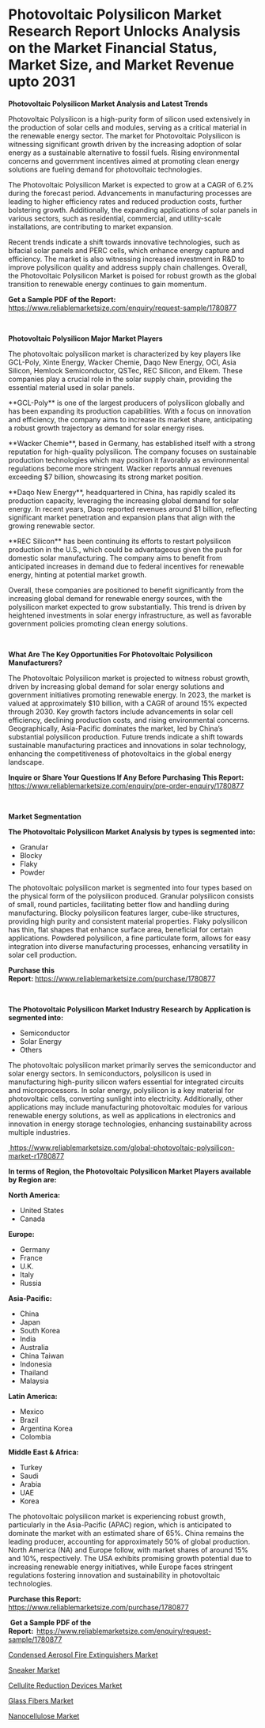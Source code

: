 <p><h1>Photovoltaic Polysilicon Market Research Report Unlocks Analysis on the Market Financial Status, Market Size, and Market Revenue upto 2031</h1></p><p><strong>Photovoltaic Polysilicon Market Analysis and Latest Trends</strong></p>
<p><p>Photovoltaic Polysilicon is a high-purity form of silicon used extensively in the production of solar cells and modules, serving as a critical material in the renewable energy sector. The market for Photovoltaic Polysilicon is witnessing significant growth driven by the increasing adoption of solar energy as a sustainable alternative to fossil fuels. Rising environmental concerns and government incentives aimed at promoting clean energy solutions are fueling demand for photovoltaic technologies.</p><p>The Photovoltaic Polysilicon Market is expected to grow at a CAGR of 6.2% during the forecast period. Advancements in manufacturing processes are leading to higher efficiency rates and reduced production costs, further bolstering growth. Additionally, the expanding applications of solar panels in various sectors, such as residential, commercial, and utility-scale installations, are contributing to market expansion.</p><p>Recent trends indicate a shift towards innovative technologies, such as bifacial solar panels and PERC cells, which enhance energy capture and efficiency. The market is also witnessing increased investment in R&D to improve polysilicon quality and address supply chain challenges. Overall, the Photovoltaic Polysilicon Market is poised for robust growth as the global transition to renewable energy continues to gain momentum.</p></p>
<p><strong>Get a Sample PDF of the Report:&nbsp;</strong> <a href="https://www.reliablemarketsize.com/enquiry/request-sample/1780877?utm_campaign=1898&utm_medium=2&utm_source=Github&utm_content=ia&utm_term=20122024&utm_id=photovoltaic-polysilicon">https://www.reliablemarketsize.com/enquiry/request-sample/1780877</a></p>
<p>&nbsp;</p>
<p><strong>Photovoltaic Polysilicon Major Market Players</strong></p>
<p><p>The photovoltaic polysilicon market is characterized by key players like GCL-Poly, Xinte Energy, Wacker Chemie, Daqo New Energy, OCI, Asia Silicon, Hemlock Semiconductor, QSTec, REC Silicon, and Elkem. These companies play a crucial role in the solar supply chain, providing the essential material used in solar panels.</p><p>**GCL-Poly** is one of the largest producers of polysilicon globally and has been expanding its production capabilities. With a focus on innovation and efficiency, the company aims to increase its market share, anticipating a robust growth trajectory as demand for solar energy rises.</p><p>**Wacker Chemie**, based in Germany, has established itself with a strong reputation for high-quality polysilicon. The company focuses on sustainable production technologies which may position it favorably as environmental regulations become more stringent. Wacker reports annual revenues exceeding $7 billion, showcasing its strong market position.</p><p>**Daqo New Energy**, headquartered in China, has rapidly scaled its production capacity, leveraging the increasing global demand for solar energy. In recent years, Daqo reported revenues around $1 billion, reflecting significant market penetration and expansion plans that align with the growing renewable sector.</p><p>**REC Silicon** has been continuing its efforts to restart polysilicon production in the U.S., which could be advantageous given the push for domestic solar manufacturing. The company aims to benefit from anticipated increases in demand due to federal incentives for renewable energy, hinting at potential market growth.</p><p>Overall, these companies are positioned to benefit significantly from the increasing global demand for renewable energy sources, with the polysilicon market expected to grow substantially. This trend is driven by heightened investments in solar energy infrastructure, as well as favorable government policies promoting clean energy solutions.</p></p>
<p>&nbsp;</p>
<p><strong>What Are The Key Opportunities For Photovoltaic Polysilicon Manufacturers?</strong></p>
<p><p>The Photovoltaic Polysilicon market is projected to witness robust growth, driven by increasing global demand for solar energy solutions and government initiatives promoting renewable energy. In 2023, the market is valued at approximately $10 billion, with a CAGR of around 15% expected through 2030. Key growth factors include advancements in solar cell efficiency, declining production costs, and rising environmental concerns. Geographically, Asia-Pacific dominates the market, led by China’s substantial polysilicon production. Future trends indicate a shift towards sustainable manufacturing practices and innovations in solar technology, enhancing the competitiveness of photovoltaics in the global energy landscape.</p></p>
<p><strong>Inquire or Share Your Questions If Any Before Purchasing This Report:</strong> <a href="https://www.reliablemarketsize.com/enquiry/pre-order-enquiry/1780877?utm_campaign=1898&utm_medium=2&utm_source=Github&utm_content=ia&utm_term=20122024&utm_id=photovoltaic-polysilicon">https://www.reliablemarketsize.com/enquiry/pre-order-enquiry/1780877</a></p>
<p>&nbsp;</p>
<p><strong>Market Segmentation</strong></p>
<p><strong>The Photovoltaic Polysilicon Market Analysis by types is segmented into:</strong></p>
<p><ul><li>Granular</li><li>Blocky</li><li>Flaky</li><li>Powder</li></ul></p>
<p><p>The photovoltaic polysilicon market is segmented into four types based on the physical form of the polysilicon produced. Granular polysilicon consists of small, round particles, facilitating better flow and handling during manufacturing. Blocky polysilicon features larger, cube-like structures, providing high purity and consistent material properties. Flaky polysilicon has thin, flat shapes that enhance surface area, beneficial for certain applications. Powdered polysilicon, a fine particulate form, allows for easy integration into diverse manufacturing processes, enhancing versatility in solar cell production.</p></p>
<p><strong>Purchase this Report:&nbsp;</strong><a href="https://www.reliablemarketsize.com/purchase/1780877?utm_campaign=1898&utm_medium=2&utm_source=Github&utm_content=ia&utm_term=20122024&utm_id=photovoltaic-polysilicon">https://www.reliablemarketsize.com/purchase/1780877</a></p>
<p>&nbsp;</p>
<p><strong>The Photovoltaic Polysilicon Market Industry Research by Application is segmented into:</strong></p>
<p><ul><li>Semiconductor</li><li>Solar Energy</li><li>Others</li></ul></p>
<p><p>The photovoltaic polysilicon market primarily serves the semiconductor and solar energy sectors. In semiconductors, polysilicon is used in manufacturing high-purity silicon wafers essential for integrated circuits and microprocessors. In solar energy, polysilicon is a key material for photovoltaic cells, converting sunlight into electricity. Additionally, other applications may include manufacturing photovoltaic modules for various renewable energy solutions, as well as applications in electronics and innovation in energy storage technologies, enhancing sustainability across multiple industries.</p></p>
<p><a href="https://www.reliablemarketsize.com/global-photovoltaic-polysilicon-market-r1780877?utm_campaign=1898&utm_medium=2&utm_source=Github&utm_content=ia&utm_term=20122024&utm_id=photovoltaic-polysilicon">&nbsp;https://www.reliablemarketsize.com/global-photovoltaic-polysilicon-market-r1780877</a></p>
<p><strong>In terms of Region, the Photovoltaic Polysilicon Market Players available by Region are:</strong></p>
<p>
    <p> <strong> North America: </strong>
        <ul>
            <li>United States</li>
            <li>Canada</li>
        </ul>
        </p> 
    <p> <strong> Europe: </strong>
        <ul>
            <li>Germany</li>
            <li>France</li>
            <li>U.K.</li>
            <li>Italy</li>
            <li>Russia</li>
        </ul>
        </p> 
    <p> <strong> Asia-Pacific: </strong>
        <ul>
            <li>China</li>
            <li>Japan</li>
            <li>South Korea</li>
            <li>India</li>
            <li>Australia</li>
            <li>China Taiwan</li>
            <li>Indonesia</li>
            <li>Thailand</li>
            <li>Malaysia</li>
        </ul>
        </p> 
    <p> <strong> Latin America: </strong>
        <ul>
            <li>Mexico</li>
            <li>Brazil</li>
            <li>Argentina Korea</li>
            <li>Colombia</li>
        </ul>
        </p> 
    <p> <strong> Middle East & Africa: </strong>
        <ul>
            <li>Turkey</li>
            <li>Saudi</li>
            <li>Arabia</li>
            <li>UAE</li>
            <li>Korea</li>
        </ul>
    </p>
    </p>
<p><p>The photovoltaic polysilicon market is experiencing robust growth, particularly in the Asia-Pacific (APAC) region, which is anticipated to dominate the market with an estimated share of 65%. China remains the leading producer, accounting for approximately 50% of global production. North America (NA) and Europe follow, with market shares of around 15% and 10%, respectively. The USA exhibits promising growth potential due to increasing renewable energy initiatives, while Europe faces stringent regulations fostering innovation and sustainability in photovoltaic technologies.</p></p>
<p><strong>Purchase this Report: </strong><a href="https://www.reliablemarketsize.com/purchase/1780877?utm_campaign=1898&utm_medium=2&utm_source=Github&utm_content=ia&utm_term=20122024&utm_id=photovoltaic-polysilicon">https://www.reliablemarketsize.com/purchase/1780877</a></p>
<p>&nbsp;<strong>Get a Sample PDF of the Report:&nbsp;&nbsp;</strong><a href="https://www.reliablemarketsize.com/enquiry/request-sample/1780877?utm_campaign=1898&utm_medium=2&utm_source=Github&utm_content=ia&utm_term=20122024&utm_id=photovoltaic-polysilicon">https://www.reliablemarketsize.com/enquiry/request-sample/1780877</a></p>
<p><strong></strong></p>
<p><p><a href="https://github.com/Chiragrp22/Market-Research-Report-List-6/blob/main/condensed-aerosol-fire-extinguishers-market.md?utm_campaign=1898&utm_medium=2&utm_source=Github&utm_content=ia&utm_term=20122024&utm_id=photovoltaic-polysilicon">Condensed Aerosol Fire Extinguishers Market</a></p><p><a href="https://www.linkedin.com/pulse/examining-sneaker-market-globally-latest-trends-segmentation-3etqf?utm_campaign=1898&utm_medium=2&utm_source=Github&utm_content=ia&utm_term=20122024&utm_id=photovoltaic-polysilicon">Sneaker Market</a></p><p><a href="https://www.linkedin.com/pulse/close-examination-cellulite-reduction-devices-market-size-dlsgf?utm_campaign=1898&utm_medium=2&utm_source=Github&utm_content=ia&utm_term=20122024&utm_id=photovoltaic-polysilicon">Cellulite Reduction Devices Market</a></p><p><a href="https://www.linkedin.com/pulse/revenue-forecast-glass-fibers-market-projected-139-cagr-from-n1dlf?utm_campaign=1898&utm_medium=2&utm_source=Github&utm_content=ia&utm_term=20122024&utm_id=photovoltaic-polysilicon">Glass Fibers Market</a></p><p><a href="https://www.linkedin.com/pulse/market-study-global-nanocellulose-2024-2031-size-revenue-vhjlf?utm_campaign=1898&utm_medium=2&utm_source=Github&utm_content=ia&utm_term=20122024&utm_id=photovoltaic-polysilicon">Nanocellulose Market</a></p></p>
